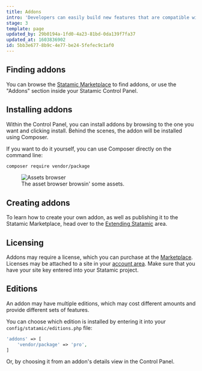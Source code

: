 ```yaml
---
title: Addons
intro: 'Developers can easily build new features that are compatible with everyone’s Statamic installations. Addons can then be easily shared or sold to others to let them extend their Statamic installation.'
stage: 3
template: page
updated_by: 29b0194a-1fd0-4a23-81bd-0da139f7fa37
updated_at: 1603836902
id: 5bb3e677-8b9c-4e77-be24-5fefec9c1af0
---
```

## Finding addons

You can browse the [Statamic Marketplace](https://statamic.com/addons) to find addons, or use the "Addons" section inside your Statamic Control Panel.

## Installing addons

Within the Control Panel, you can install addons by browsing to the one you want and clicking install. Behind the scenes, the addon will be installed using Composer.

If you want to do it yourself, you can use Composer directly on the command line:

``` bash
composer require vendor/package
```
<figure>
    <img src="/img/assets.png" alt="Assets browser">
    <figcaption>The asset browser browsin' some assets.</figcaption>
</figure>


## Creating addons

To learn how to create your own addon, as well as publishing it to the Statamic Marketplace, head over to the [Extending Statamic](/extending/addons) area.

## Licensing

Addons may require a license, which you can purchase at the [Marketplace](https://statamic.com/marketplace). Licenses may be attached to a site in your [account area](https://statamic.com/account/sites). Make sure that you have your site key entered into your Statamic project.

## Editions

An addon may have multiple editions, which may cost different amounts and provide different sets of features.

You can choose which edition is installed by entering it into your `config/statamic/editions.php` file:

``` php
'addons' => [
    'vendor/package' => 'pro',
]
```

Or, by choosing it from an addon's details view in the Control Panel.